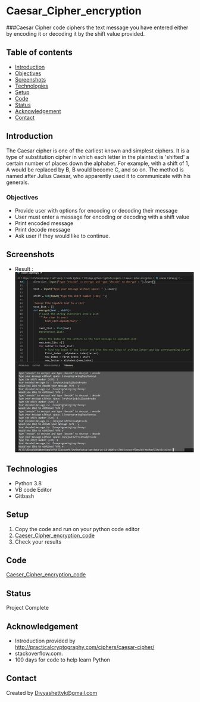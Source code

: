 # Caesar_Cipher_encryption


###Caesar Cipher code ciphers the text message you have entered either by encoding it or decoding it by the shift value provided. 

## Table of contents
* [Introduction ](#introduction )
* [Objectives ](#objectives)
* [Screenshots](#screenshots)
* [Technologies](#technologies)
* [Setup](#setup)
* [Code](#code)
* [Status](#status)
* [Acknowledgement ](#acknowledgement )
* [Contact](#contact)


## Introduction
The Caesar cipher is one of the earliest known and simplest ciphers. It is a type of substitution cipher in which each letter in the plaintext is 'shifted' a certain number of places down the alphabet. For example, with a shift of 1, A would be replaced by B, B would become C, and so on. The method is named after Julius Caesar, who apparently used it to communicate with his generals.

### Objectives
 - Provide user with options for encoding or decoding their message
 -  User must enter a message for encoding or decoding with a shift value
 - Print encoded message
 - Print decode  message
 - Ask user if they would like to continue.

## Screenshots
- Result : 
![Screenshot](./Images/Output.jpg)


## Technologies
* Python 3.8
* VB code Editor
* Gitbash


## Setup
1. Copy the code and run on your python code editor
2. [Caeser_Cipher_encryption_code](./Caecer_Cipher.py)
4. Check your results


## Code 
[Caeser_Cipher_encryption_code](./Caecer_Cipher.py)



## Status
Project Complete

## Acknowledgement 
- Introduction provided by http://practicalcryptography.com/ciphers/caesar-cipher/
- stackoverflow.com.
- 100 days for code to help learn Python



## Contact
Created by [Divyashettyk@gmail.com](#divyashettyk@gmail.com)



 













